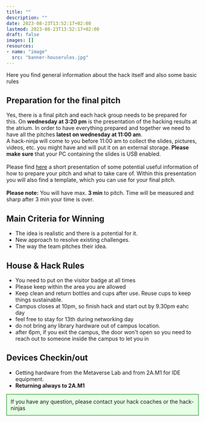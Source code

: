 ```yaml
---
title: ""
description: ""
date: 2023-08-23T13:52:17+02:00
lastmod: 2023-08-23T13:52:17+02:00
draft: false
images: []
resources:
- name: "image"
  src: "banner-houserules.jpg"
---
```

Here you find general information about the hack itself and also some basic rules

## Preparation for the final pitch

Yes, there is a final pitch and each hack group needs to be prepared for this.
On **wednesday at 3:20 pm** is the presentation of the hacking results at the atrium.
In order to have everything prepared and together we need to have all the pitches **latest on wednesday at 11:00 am**.<br>
A hack-ninja will come to you before 11:00 am to collect the slides, pictures, videos, etc. you might have and will put it on an external storage. **Please make sure** that your PC containing the slides is USB enabled.
<br><br>
Please find [here](./Metaverse_Hackathon_Result_Presentation.pptx) a short presentation of some potential useful information of how to prepare your pitch and what to take care of.
Within this presentation you will also find a template, which you can use for your final pitch.
<br><br>
**Please note:** You will have max. **3 min** to pitch. Time will be measured and sharp after 3 min your time is over.

## Main Criteria for Winning

* The idea is realistic and there is a potential for it.
* New approach to resolve existing challenges.
* The way the team pitches their idea.

## House & Hack Rules

* You need to put on the visitor badge at all times
* Please keep within the area you are allowed
* Keep clean and return bottles and cups after use. Reuse cups to keep things sustainable.
* Campus closes at 10pm, so finish hack and start out by 9.30pm eahc day
* feel free to stay for 13th during networking day
* do not bring any library hardware out of campus location.
* after 6pm, if you exit the campus, the door won't open so you need to reach out to someone inside the campus to let you in

## Devices Checkin/out

* Getting hardware from the Metaverse Lab and from 2A.M1 for IDE equipment.
* **Returning always to 2A.M1**

<div style="border:1px solid green; padding: 10px; background-color: #e6ffe6;">
If you have any question, please contact your hack coaches or the hack-ninjas
</div>
